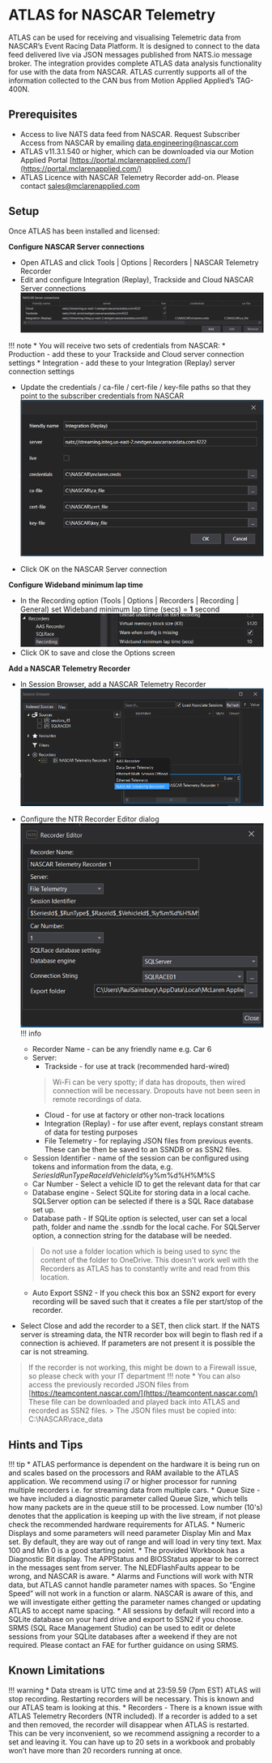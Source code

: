 # ATLAS for NASCAR Telemetry

ATLAS can be used for receiving and visualising Telemetric data from NASCAR’s Event Racing Data Platform. It is designed to connect to the data feed delivered live via JSON messages published from NATS.io message broker. The integration provides complete ATLAS data analysis functionality for use with the data from NASCAR. ATLAS currently supports all of the information collected to the CAN bus from Motion Applied Applied’s TAG-400N.

## Prerequisites
* Access to live NATS data feed from NASCAR. Request Subscriber Access from NASCAR by emailing [data.engineering@nascar.com](mailto:data.engineering@nascar.com)
* ATLAS v11.3.1.540 or higher, which can be downloaded via our Motion Applied Portal [https://portal.mclarenapplied.com/](https://portal.mclarenapplied.com/)
* ATLAS Licence with NASCAR Telemetry Recorder add-on. Please contact [sales@mclarenapplied.com](mailto:sales@mclarenapplied.com)

## Setup
Once ATLAS has been installed and licensed:

**Configure NASCAR Server connections**

* Open ATLAS and click Tools | Options | Recorders | NASCAR Telemetry Recorder 
* Edit and configure Integration (Replay), Trackside and Cloud NASCAR Server connections
![nascar-server-connections.png](assets%2Fnascar-telemetry-recorder%2Fnascar-server-connections.png)

!!! note
    * You will receive two sets of credentials from NASCAR:
        * Production - add these to your Trackside and Cloud server connection settings
        * Integration - add these to your Integration (Replay) server connection settings

* Update the credentials / ca-file / cert-file / key-file paths so that they point to the subscriber credentials from NASCAR
![nascar-server-connection.png](assets%2Fnascar-telemetry-recorder%2Fnascar-server-connection.png)

* Click OK on the NASCAR Server connection

**Configure Wideband minimum lap time**

* In the Recording option (Tools | Options | Recorders | Recording | General) set Wideband minimum lap time (secs) = **1** second
![wideband-minimum-lap-time.png](assets%2Fnascar-telemetry-recorder%2Fwideband-minimum-lap-time.png)
* Click OK to save and close the Options screen

**Add a NASCAR Telemetry Recorder**

* In Session Browser, add a NASCAR Telemetry Recorder
![ntr-session-browser.png](assets%2Fnascar-telemetry-recorder%2Fntr-session-browser.png)

* Configure the NTR Recorder Editor dialog  
![ntr-recorder-editor.png](assets%2Fnascar-telemetry-recorder%2Fntr-recorder-editor.png)
!!! info
    * Recorder Name - can be any friendly name e.g. Car 6
    * Server:
        * Trackside - for use at track (recommended hard-wired)
        > Wi-Fi can be very spotty; if data has dropouts, then wired connection will be necessary. Dropouts have not been seen in remote recordings of data.
        * Cloud - for use at factory or other non-track locations
        * Integration (Replay) - for use after event, replays constant stream of data for testing purposes
        * File Telemetry - for replaying JSON files from previous events. These can be then be saved to an SSNDB or as SSN2 files.
    * Session Identifier - name of the session can be configured using tokens and information from the data, e.g. $SeriesId$_$RunType$_$RaceId$_$VehicleId$_%y%m%d%H%M%S
    * Car Number - Select a vehicle ID to get the relevant data for that car
    * Database engine - Select SQLite for storing data in a local cache. SQLServer option can be selected if there is a SQL Race database set up.
    * Database path - If SQLite option is selected, user can set a local path, folder and name the .ssndb for the local cache. For SQLServer option, a connection string for the database will be needed.
    > Do not use a folder location which is being used to sync the content of the folder to OneDrive. This doesn't work well with the Recorders as ATLAS has to constantly write and read from this location.
    * Auto Export SSN2 - If you check this box an SSN2 export for every recording will be saved such that it creates a file per start/stop of the recorder.
* Select Close and add the recorder to a SET, then click start. If the NATS server is streaming data, the NTR recorder box will begin to flash red if a connection is achieved. If parameters are not present it is possible the car is not streaming.
> If the recorder is not working, this might be down to a Firewall issue, so please check with your IT department
!!! note
    * You can also access the previously recorded JSON files from [https://teamcontent.nascar.com/](https://teamcontent.nascar.com/)  These file can be downloaded and played back into ATLAS and recorded as SSN2 files.
    > The JSON files must be copied into: C:\NASCAR\race_data

## Hints and Tips 
!!! tip
    * ATLAS performance is dependent on the hardware it is being run on and scales based on the processors and RAM available to the ATLAS application. We recommend using i7 or higher processor for running multiple recorders i.e. for streaming data from multiple cars.
    * Queue Size - we have included a diagnostic parameter called Queue Size, which tells how many packets are in the queue still to be processed. Low number (10's) denotes that the application is keeping up with the live stream, if not please check the recommended hardware requirements for ATLAS.
    * Numeric Displays and some parameters will need parameter Display Min and Max set. By default, they are way out of range and will load in very tiny text. Max 100 and Min 0 is a good starting point.
    * The provided Workbook has a Diagnostic Bit display. The APPStatus and BIOSStatus appear to be correct in the messages sent from server. The NLEDFlashFaults appear to be wrong, and NASCAR is aware.
    * Alarms and Functions will work with NTR data, but ATLAS cannot handle parameter names with spaces. So “Engine Speed” will not work in a function or alarm. NASCAR is aware of this, and we will investigate either getting the parameter names changed or updating ATLAS to accept name spacing.
    * All sessions by default will record into a SQLite database on your hard drive and export to SSN2 if you choose. SRMS (SQL Race Management Studio) can be used to edit or delete sessions from your SQLite databases after a weekend if they are not required. Please contact an FAE for further guidance on using SRMS.

## Known Limitations
!!! warning
    * Data stream is UTC time and at 23:59.59 (7pm EST) ATLAS will stop recording. Restarting recorders will be necessary. This is known and our ATLAS team is looking at this.
    * Recorders - There is a known issue with ATLAS Telemetry Recorders (NTR included). If a recorder is added to a set and then removed, the recorder will disappear when ATLAS is restarted. This can be very inconvenient, so we recommend assigning a recorder to a set and leaving it. You can have up to 20 sets in a workbook and probably won’t have more than 20 recorders running at once.